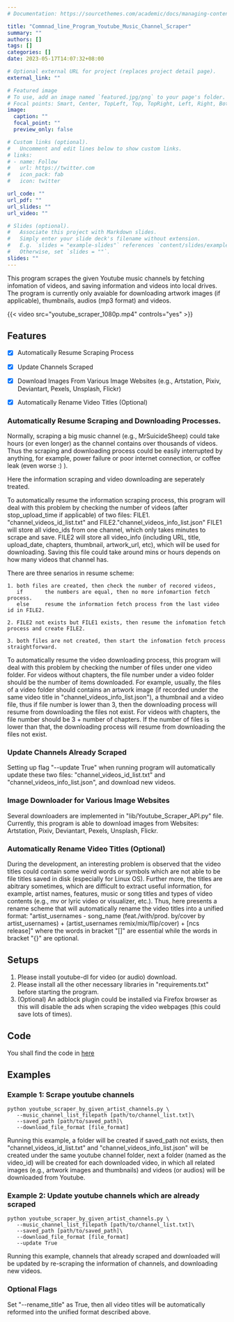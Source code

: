 ```yaml
---
# Documentation: https://sourcethemes.com/academic/docs/managing-content/

title: "Commnad_line_Program_Youtube_Music_Channel_Scraper"
summary: ""
authors: []
tags: []
categories: []
date: 2023-05-17T14:07:32+08:00

# Optional external URL for project (replaces project detail page).
external_link: ""

# Featured image
# To use, add an image named `featured.jpg/png` to your page's folder.
# Focal points: Smart, Center, TopLeft, Top, TopRight, Left, Right, BottomLeft, Bottom, BottomRight.
image:
  caption: ""
  focal_point: ""
  preview_only: false

# Custom links (optional).
#   Uncomment and edit lines below to show custom links.
# links:
# - name: Follow
#   url: https://twitter.com
#   icon_pack: fab
#   icon: twitter

url_code: ""
url_pdf: ""
url_slides: ""
url_video: ""

# Slides (optional).
#   Associate this project with Markdown slides.
#   Simply enter your slide deck's filename without extension.
#   E.g. `slides = "example-slides"` references `content/slides/example-slides.md`.
#   Otherwise, set `slides = ""`.
slides: ""
---
```


This program scrapes the given Youtube music channels by fetching infomation of videos, and saving information and videos into local drives. The program is currently only avaiable for downloading artwork images (if applicable), thumbnails, audios (mp3 format) and videos.

{{< video src="youtube_scraper_1080p.mp4" controls="yes" >}}

## Features

- [x] Automatically Resume Scraping Process
- [x] Update Channels Scraped
- [x] Download Images From Various Image Websites (e.g., Artstation, Pixiv, Deviantart, Pexels, Unsplash, Flickr)
- [x] Automatically Rename Video Titles (Optional)


### Automatically Resume Scraping and Downloading Processes.
Normally, scraping a big music channel (e.g., MrSuicideSheep) could take hours (or even longer) as the channel contains over thousands of videos.
Thus the scraping and downloading process could be easily interrupted by anything, for example, power failure or poor internet connection, or coffee leak (even worse :) ).

Here the information scraping and video downloading are seperately treated.

To automatically resume the information scraping process, this program will deal with this problem by checking the number of videos (after stop_upload_time if applicable) of two files: FILE1. "channel_videos_id_list.txt" and FILE2."channel_videos_info_list.json"
FILE1 will store all video_ids from one channel, which only takes minutes to scrape and save.
FILE2 will store all video_info (including URL, title, upload_date, chapters, thumbnail, artwork_url, etc), which will be used for downloading. Saving this file could take around mins or hours depends on how many videos that channel has.

There are three senarios in resume scheme: 

    1. both files are created, then check the number of recored videos,
       if   	the numbers are equal, then no more infomartion fetch process.
       else 	resume the information fetch process from the last video id in FILE2.
            	       
    2. FILE2 not exists but FILE1 exists, then resume the infomation fetch process and create FILE2.
            	
    3. both files are not created, then start the infomation fetch process straightforward.

To automatically resume the video downloading process, this program will deal with this problem by checking the number of files under one video folder.
For videos without chapters, the file number under a video folder should be the number of items downloaded. For example, usually, the files of a video folder should contains an artwork image (if recorded under the same video title in "channel_videos_info_list.json"), a thumbnail and a video file, thus if file number is lower than 3, then the downloading process will resume from downloading the files not exist. For videos with chapters, the file number should be 3 + number of chapters. If the number of files is lower than that, the downloading process will resume from downloading the files not exist.

### Update Channels Already Scraped
Setting up flag "--update True" when running program will automatically update these two files: "channel_videos_id_list.txt" and "channel_videos_info_list.json", and download new videos.

### Image Downloader for Various Image Websites

Several downloaders are implemented in "lib/Youtube_Scraper_API.py" file. Currently, this program is able to download images from Websites: Artstation, Pixiv, Deviantart, Pexels, Unsplash, Flickr.


### Automatically Rename Video Titles (Optional)

During the development, an interesting problem is observed that the video titles could contain some weird words or symbols which are not able to be file titles saved in disk (especially for Linux OS). Further more, the titles are abitrary sometimes, which are difficult to extract useful information, for example,  artist names, features, music or song titles and types of video contents (e.g., mv or lyric video or visualizer, etc.). Thus, here presents a rename scheme that will automatically rename the video titles into a unified format:
    "artist_usernames - song_name (feat./with/prod. by/cover by artist_usernames) + (artist_usernames remix/mix/flip/cover) + [ncs release]"
where the words in bracket "[]" are essential while the words in bracket "{}" are optional.



## Setups

1. Please install youtube-dl for video (or audio) download.
2. Please install all the other necessary libraries in "requirements.txt" before starting the program.
3. (Optional) An adblock plugin could be installed via Firefox browser as this will disable the ads when scraping the video webpages (this could save lots of times).

## Code
You shall find the code in [here](https://github.com/Alibabade/Commnad-line-Youtube-Music-Channel-Scraper/)

## Examples

### Example 1: Scrape youtube channels
    python youtube_scraper_by_given_artist_channels.py \
       --music_channel_list_filepath [path/to/channel_list.txt]\
       --saved_path [path/to/saved_path]\
       --download_file_format [file_format]
       
Running this example, a folder will be created if saved_path not exists, then "channel_videos_id_list.txt" and "channel_videos_info_list.json" will be created under the same youtube channel folder, next a folder (named as the video_id) will be created for each downloaded video, in which all related images (e.g., artwork images and thumbnails) and videos (or audios) will be downloaded from Youtube.

### Example 2: Update youtube channels which are already scraped
    python youtube_scraper_by_given_artist_channels.py \
       --music_channel_list_filepath [path/to/channel_list.txt]\
       --saved_path [path/to/saved_path]\
       --download_file_format [file_format]
       --update True
       
Running this example, channels that already scraped and downloaded will be updated by re-scraping the information of channels, and downloading new videos. 

### Optional Flags

Set "--rename_title" as True, then all video titles will be automatically reformed into the unified format described above.
